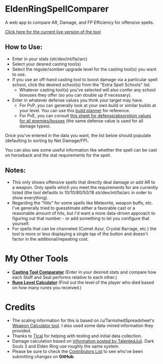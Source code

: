 # EldenRingSpellComparer
A web app to compare AR, Damage, and FP Efficiency for offensive spells.

[Click here for the current live version of the tool](https://jerp.tv/eldenring/spells/)

## How to Use:

* Enter in your stats (str/dex/int/fai/arc)
* Select your desired casting tool(s)
* Select the regular/somber upgrade level for the casting tool(s) you want to use.
* If you use an off-hand casting tool to boost damage via a particular spell school, click the desired school(s) from the "Extra Spell Schools" list.
  * Whatever casting tool(s) you've selected will also confer any school bonuses they offer (so you can double up if necessary).
* Enter in whatever defense values you think your target may have.
  * For PvP, you can generally look at your own build or similar builds at your level.  You can use this [build planner](https://eip.gg/elden-ring/build-planner/) for reference.
  * For PvE, you can consult [this sheet for defense/absorption values for all enemies/bosses](https://docs.google.com/spreadsheets/d/1aujq95UfL_oUs3voPt3nGqM1hLhaVJOj6JKB6Np3FD8/edit#gid=1315305173) (the same defense value is used for all damage types).

Once you've entered in the data you want, the list below should populate (defaulting to sorting by Net Damage/FP).

You can also see some useful information like whether the spell can be cast on horseback and the stat requirements for the spell.

## Notes:
* This only shows offensive spells that directly deal damage or add AR to a weapon.  Only spells which you meet the requirements for are currently listed (the tool defaults to 10/10/80/50/18 str/dex/int/fai/arc in order to show everything).
* Regarding the "Hits" for some spells like Meteorite, weapon buffs, etc. I've generally tried to guesstimate either a favorable cast or a reasonable amount of hits, but I'd want a more data-driven approach to figuring out that number - or add something to let you configure that yourself.
* For spells that can be channeled (Comet Azur, Crystal Barrage, etc.) the tool is more or less displaying a single tap of the button and doesn't factor in the additional/repeating cost.

# My Other Tools

* **[Casting Tool Comparator](https://jerp.tv/eldenring/spelltools/)** (Enter in your desired stats and compare how each Staff and Seal performs relative to each other.)
* **[Rune Level Calculator](https://jerp.tv/eldenring/runes/)** (Find out the level of the player who died based on how many runes you received.)

# Credits

* The scaling information for this is based on /u/TarnishedSpreadsheet's [Weapon Calculator tool](https://www.reddit.com/r/Eldenring/comments/tbco46/elden_ring_weapon_calculator/).  I also used some data-mined information they provided.
* Thanks to [Tical](https://twitter.com/mrtical91) for helping with testing and initial data collection.
* Damage calculation based on [information posted by TalentedJuli](https://www.reddit.com/r/darksouls3/comments/4f8yy8/how_defense_and_absorption_really_work/).  Dark Souls 3 and Elden Ring use roughly the same system.
* Please be sure to check the [Contributors List](https://github.com/jerpdoesgames/EldenRingSpellComparer/graphs/contributors) to see who've been submitting changes on **GitHub**.
